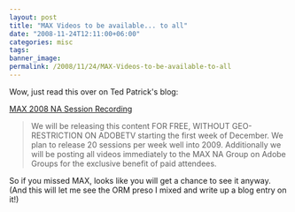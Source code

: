 ```yaml
---
layout: post
title: "MAX Videos to be available... to all"
date: "2008-11-24T12:11:00+06:00"
categories: misc 
tags: 
banner_image: 
permalink: /2008/11/24/MAX-Videos-to-be-available-to-all
---
```


Wow, just read this over on Ted Patrick's blog:

<a href="http://onflash.org/ted/2008/11/max-2008-na-session-recording.php">MAX 2008 NA Session Recording</a>

<blockquote>
<p>
We will be releasing this content FOR FREE, WITHOUT GEO-RESTRICTION ON ADOBETV starting the first week of December. We plan to release 20 sessions per week well into 2009. Additionally we will be posting all videos immediately to the MAX NA Group on Adobe Groups for the exclusive benefit of paid attendees. 
</p>
</blockquote>

So if you missed MAX, looks like you will get a chance to see it anyway. (And this will let me see the ORM preso I mixed and write up a blog entry on it!)